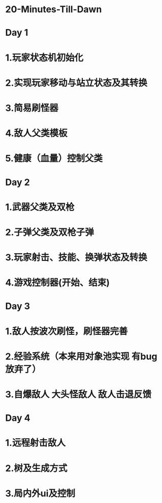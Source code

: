 # 20-Minutes-Till-Dawn
# Day 1
# 1.玩家状态机初始化
# 2.实现玩家移动与站立状态及其转换
# 3.简易刷怪器
# 4.敌人父类模板
# 5.健康（血量）控制父类
# Day 2
# 1.武器父类及双枪
# 2.子弹父类及双枪子弹
# 3.玩家射击、技能、换弹状态及转换
# 4.游戏控制器(开始、结束)
# Day 3
# 1.敌人按波次刷怪，刷怪器完善
# 2.经验系统（本来用对象池实现 有bug放弃了）
# 3.自爆敌人 大头怪敌人 敌人击退反馈
# Day 4
# 1.远程射击敌人
# 2.树及生成方式
# 3.局内外ui及控制
